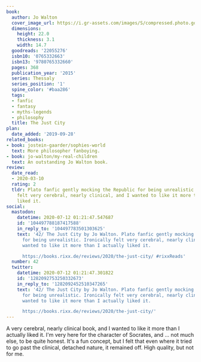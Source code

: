 ```yaml
---
book:
  author: Jo Walton
  cover_image_url: https://i.gr-assets.com/images/S/compressed.photo.goodreads.com/books/1416448145l/22055276._SX98_.jpg
  dimensions:
    height: 22.0
    thickness: 3.1
    width: 14.7
  goodreads: '22055276'
  isbn10: '0765332663'
  isbn13: '9780765332660'
  pages: 368
  publication_year: '2015'
  series: Thessaly
  series_position: '1'
  spine_color: '#baa286'
  tags:
  - fanfic
  - fantasy
  - myths-legends
  - philosophy
  title: The Just City
plan:
  date_added: '2019-09-28'
related_books:
- book: jostein-gaarder/sophies-world
  text: More philosopher fanboying.
- book: jo-walton/my-real-children
  text: An outstanding Jo Walton book.
review:
  date_read:
  - 2020-03-10
  rating: 2
  tldr: Plato fanfic gently mocking the Republic for being unrealistic. Ironically
    felt very cerebral, nearly clinical, and I wanted to like it more than I actually
    liked it.
social:
  mastodon:
    datetime: 2020-07-12 01:21:47.547687
    id: '104497788187417588'
    in_reply_to: '104497783501303625'
    text: '42/ The Just City by Jo Walton. Plato fanfic gently mocking the Republic
      for being unrealistic. Ironically felt very cerebral, nearly clinical, and I
      wanted to like it more than I actually liked it.

      https://books.rixx.de/reviews/2020/the-just-city/ #rixxReads'
  number: 42
  twitter:
    datetime: 2020-07-12 01:21:47.301822
    id: '1282092753250332673'
    in_reply_to: '1282092452510347265'
    text: '42/ The Just City by Jo Walton. Plato fanfic gently mocking the Republic
      for being unrealistic. Ironically felt very cerebral, nearly clinical, and I
      wanted to like it more than I actually liked it.

      https://books.rixx.de/reviews/2020/the-just-city/'
---
```


A very cerebral, nearly clinical book, and I wanted to like it more than I actually liked it. I'm very here for the character of Socrates, and … not much else, to be quite honest. It's a fun concept, but I felt that even where it tried to go past the clinical, detached nature, it remained off. High quality, but not for me.
